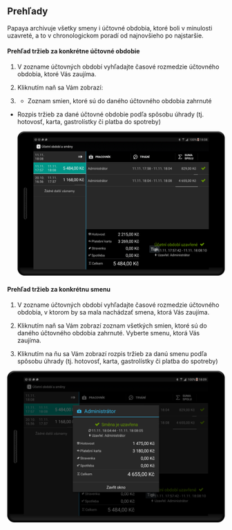 ## Prehľady

Papaya archivuje všetky smeny i účtovné obdobia, ktoré boli v minulosti uzavreté, a to v chronologickom poradí od najnovšieho po najstaršie.

#### Prehľad tržieb za konkrétne účtovné obdobie

1. V zozname účtovných období vyhľadajte časové rozmedzie účtovného obdobia, ktoré Vás zaujíma.

2. Kliknutím naň sa Vám zobrazí:

3. * Zoznam smien, ktoré sú do daného účtovného obdobia zahrnuté

  * Rozpis tržieb za dané účtovné obdobie podľa spôsobu úhrady \(tj. hotovosť, karta, gastrolístky či platba do spotreby\)

    ![](/assets/view_obdobie.png)


#### Prehľad tržieb za konkrétnu smenu

1. V zozname účtovných období vyhľadajte časové rozmedzie účtovného obdobia, v ktorom by sa mala nachádzať smena, ktorá Vás zaujíma.

2. Kliknutím naň sa Vám zobrazí zoznam všetkých smien, ktoré sú do daného účtovného obdobia zahrnuté. Vyberte smenu, ktorá Vás zaujíma.

3. Kliknutím na ňu sa Vám zobrazí rozpis tržieb za danú smenu podľa spôsobu úhrady \(tj. hotovosť, karta, gastrolístky či platba do spotreby\)


 ![](/assets/view_smena_detail.png)

